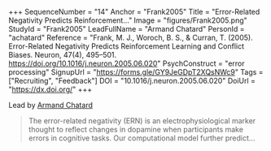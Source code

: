 +++
SequenceNumber = "14"
Anchor = "Frank2005"
Title = "Error-Related Negativity Predicts Reinforcement..."
Image = "figures/Frank2005.png"
StudyId = "Frank2005"
LeadFullName = "Armand Chatard"
PersonId = "achatard"
Reference = "Frank, M. J., Woroch, B. S., & Curran, T. (2005). Error-Related Negativity Predicts Reinforcement Learning and Conflict Biases. Neuron, 47(4), 495–501. https://doi.org/10.1016/j.neuron.2005.06.020"
PsychConstruct = "error processing"
SignupUrl = "https://forms.gle/GY9JeGDpT2XQsNWc9"
Tags = ["Recruiting", "Feedback"]
DOI = "10.1016/j.neuron.2005.06.020"
DoiUrl = "https://dx.doi.org/"
+++

Lead by [Armand Chatard](/people/#achatard)


> The error-related negativity (ERN) is an electrophysiological marker thought to reflect changes in dopamine when participants make errors in cognitive tasks. Our computational model further predict...